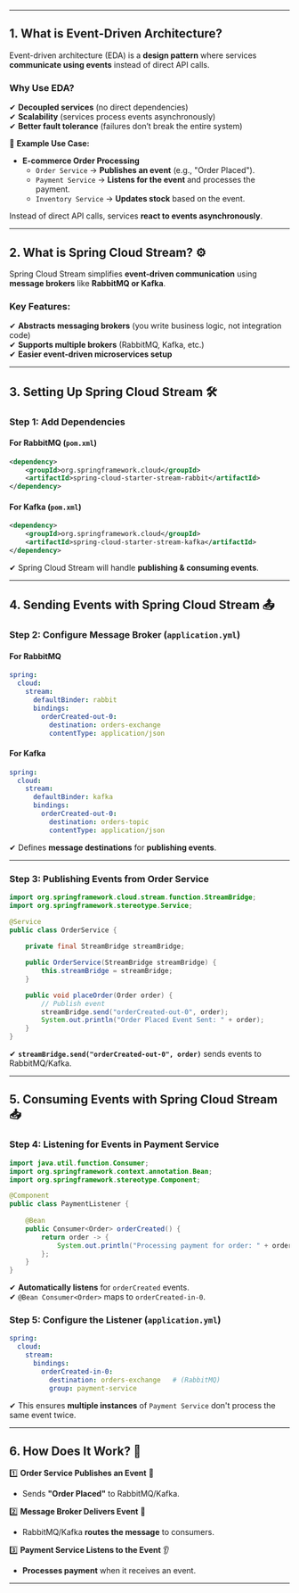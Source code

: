 
---
## **1. What is Event-Driven Architecture?** 

Event-driven architecture (EDA) is a **design pattern** where services **communicate using events** instead of direct API calls.

### **Why Use EDA?**

✔ **Decoupled services** (no direct dependencies)  
✔ **Scalability** (services process events asynchronously)  
✔ **Better fault tolerance** (failures don’t break the entire system)

📌 **Example Use Case:**

- **E-commerce Order Processing**
    - `Order Service` → **Publishes an event** (e.g., "Order Placed").
    - `Payment Service` → **Listens for the event** and processes the payment.
    - `Inventory Service` → **Updates stock** based on the event.

Instead of direct API calls, services **react to events asynchronously**.

---

## **2. What is Spring Cloud Stream?** ⚙️

Spring Cloud Stream simplifies **event-driven communication** using **message brokers** like **RabbitMQ or Kafka**.

### **Key Features:**

✔ **Abstracts messaging brokers** (you write business logic, not integration code)  
✔ **Supports multiple brokers** (RabbitMQ, Kafka, etc.)  
✔ **Easier event-driven microservices setup**

---

## **3. Setting Up Spring Cloud Stream** 🛠

### **Step 1: Add Dependencies**

#### **For RabbitMQ (`pom.xml`)**

```xml
<dependency>
    <groupId>org.springframework.cloud</groupId>
    <artifactId>spring-cloud-starter-stream-rabbit</artifactId>
</dependency>
```

#### **For Kafka (`pom.xml`)**

```xml
<dependency>
    <groupId>org.springframework.cloud</groupId>
    <artifactId>spring-cloud-starter-stream-kafka</artifactId>
</dependency>
```

✔ Spring Cloud Stream will handle **publishing & consuming events**.

---

## **4. Sending Events with Spring Cloud Stream** 📤

### **Step 2: Configure Message Broker (`application.yml`)**

#### **For RabbitMQ**

```yaml
spring:
  cloud:
    stream:
      defaultBinder: rabbit
      bindings:
        orderCreated-out-0:
          destination: orders-exchange
          contentType: application/json
```

#### **For Kafka**

```yaml
spring:
  cloud:
    stream:
      defaultBinder: kafka
      bindings:
        orderCreated-out-0:
          destination: orders-topic
          contentType: application/json
```

✔ Defines **message destinations** for **publishing events**.

---

### **Step 3: Publishing Events from Order Service**

```java
import org.springframework.cloud.stream.function.StreamBridge;
import org.springframework.stereotype.Service;

@Service
public class OrderService {
    
    private final StreamBridge streamBridge;

    public OrderService(StreamBridge streamBridge) {
        this.streamBridge = streamBridge;
    }

    public void placeOrder(Order order) {
        // Publish event
        streamBridge.send("orderCreated-out-0", order);
        System.out.println("Order Placed Event Sent: " + order);
    }
}
```

✔ **`streamBridge.send("orderCreated-out-0", order)`** sends events to RabbitMQ/Kafka.

---

## **5. Consuming Events with Spring Cloud Stream** 📥

### **Step 4: Listening for Events in Payment Service**

```java
import java.util.function.Consumer;
import org.springframework.context.annotation.Bean;
import org.springframework.stereotype.Component;

@Component
public class PaymentListener {
    
    @Bean
    public Consumer<Order> orderCreated() {
        return order -> {
            System.out.println("Processing payment for order: " + order);
        };
    }
}
```

✔ **Automatically listens** for `orderCreated` events.  
✔ `@Bean Consumer<Order>` maps to `orderCreated-in-0`.

### **Step 5: Configure the Listener (`application.yml`)**

```yaml
spring:
  cloud:
    stream:
      bindings:
        orderCreated-in-0:
          destination: orders-exchange   # (RabbitMQ)
          group: payment-service
```

✔ This ensures **multiple instances** of `Payment Service` don't process the same event twice.

---

## **6. How Does It Work?** 🔄

1️⃣ **Order Service Publishes an Event** 📨

- Sends **"Order Placed"** to RabbitMQ/Kafka.

2️⃣ **Message Broker Delivers Event** 🔄

- RabbitMQ/Kafka **routes the message** to consumers.

3️⃣ **Payment Service Listens to the Event** 👂

- **Processes payment** when it receives an event.

---
